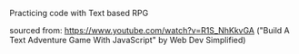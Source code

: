 Practicing code with
Text based RPG

sourced from:
https://www.youtube.com/watch?v=R1S_NhKkvGA
("Build A Text Adventure Game With JavaScript" by Web Dev Simplified)